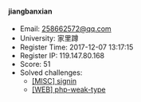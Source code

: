 #### jiangbanxian  

* Email: 258662572@qq.com  
* University: 家里蹲  
* Register Time: 2017-12-07 13:17:15  
* Register IP: 119.147.80.168  
* Score: 51  
* Solved challenges: 
  * [[MISC] signin](https://github.com/SniperOJ/Challenges/blob/master/MISC/signin.json)  
  * [[WEB] php-weak-type](https://github.com/SniperOJ/Challenges/blob/master/WEB/php-weak-type.json)  
